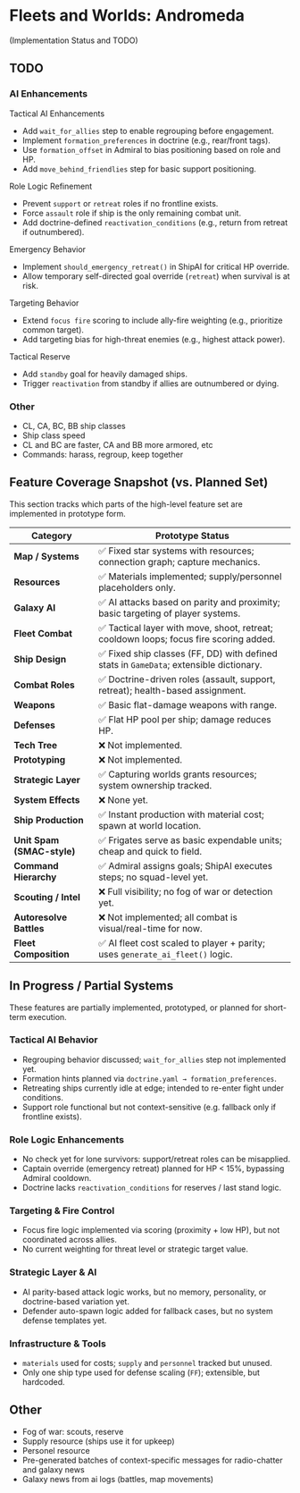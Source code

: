 # Fleets and Worlds: Andromeda
(Implementation Status and TODO)

## TODO

### AI Enhancements

Tactical AI Enhancements
- Add `wait_for_allies` step to enable regrouping before engagement.
- Implement `formation_preferences` in doctrine (e.g., rear/front tags).
- Use `formation_offset` in Admiral to bias positioning based on role and HP.
- Add `move_behind_friendlies` step for basic support positioning.

Role Logic Refinement
- Prevent `support` or `retreat` roles if no frontline exists.
- Force `assault` role if ship is the only remaining combat unit.
- Add doctrine-defined `reactivation_conditions` (e.g., return from retreat if outnumbered).

Emergency Behavior
- Implement `should_emergency_retreat()` in ShipAI for critical HP override.
- Allow temporary self-directed goal override (`retreat`) when survival is at risk.

Targeting Behavior
- Extend `focus fire` scoring to include ally-fire weighting (e.g., prioritize common target).
- Add targeting bias for high-threat enemies (e.g., highest attack power).

Tactical Reserve
- Add `standby` goal for heavily damaged ships.
- Trigger `reactivation` from standby if allies are outnumbered or dying.


### Other
- CL, CA, BC, BB ship classes
- Ship class speed
- CL and BC are faster, CA and BB more armored, etc
- Commands: harass, regroup, keep together


## Feature Coverage Snapshot (vs. Planned Set)

This section tracks which parts of the high-level feature set are implemented in prototype form.

| **Category**               | **Prototype Status**                                                                                   |
|----------------------------|--------------------------------------------------------------------------------------------------------|
| **Map / Systems**          | ✅ Fixed star systems with resources; connection graph; capture mechanics.                             |
| **Resources**              | ✅ Materials implemented; supply/personnel placeholders only.                                          |
| **Galaxy AI**              | ✅ AI attacks based on parity and proximity; basic targeting of player systems.                        |
| **Fleet Combat**           | ✅ Tactical layer with move, shoot, retreat; cooldown loops; focus fire scoring added.                  |
| **Ship Design**            | ✅ Fixed ship classes (FF, DD) with defined stats in `GameData`; extensible dictionary.                |
| **Combat Roles**           | ✅ Doctrine-driven roles (assault, support, retreat); health-based assignment.                         |
| **Weapons**                | ✅ Basic flat-damage weapons with range.                                                               |
| **Defenses**               | ✅ Flat HP pool per ship; damage reduces HP.                                                           |
| **Tech Tree**              | ❌ Not implemented.                                                                                    |
| **Prototyping**            | ❌ Not implemented.                                                                                    |
| **Strategic Layer**        | ✅ Capturing worlds grants resources; system ownership tracked.                                        |
| **System Effects**         | ❌ None yet.                                                                                           |
| **Ship Production**        | ✅ Instant production with material cost; spawn at world location.                                     |
| **Unit Spam (SMAC-style)** | ✅ Frigates serve as basic expendable units; cheap and quick to field.                                |
| **Command Hierarchy**      | ✅ Admiral assigns goals; ShipAI executes steps; no squad-level yet.                                   |
| **Scouting / Intel**       | ❌ Full visibility; no fog of war or detection yet.                                                    |
| **Autoresolve Battles**    | ❌ Not implemented; all combat is visual/real-time for now.                                            |
| **Fleet Composition**      | ✅ AI fleet cost scaled to player + parity; uses `generate_ai_fleet()` logic.                          |


## In Progress / Partial Systems

These features are partially implemented, prototyped, or planned for short-term execution.

### Tactical AI Behavior
- Regrouping behavior discussed; `wait_for_allies` step not implemented yet.
- Formation hints planned via `doctrine.yaml → formation_preferences`.
- Retreating ships currently idle at edge; intended to re-enter fight under conditions.
- Support role functional but not context-sensitive (e.g. fallback only if frontline exists).

### Role Logic Enhancements
- No check yet for lone survivors: support/retreat roles can be misapplied.
- Captain override (emergency retreat) planned for HP < 15%, bypassing Admiral cooldown.
- Doctrine lacks `reactivation_conditions` for reserves / last stand logic.

### Targeting & Fire Control
- Focus fire logic implemented via scoring (proximity + low HP), but not coordinated across allies.
- No current weighting for threat level or strategic target value.

### Strategic Layer & AI
- AI parity-based attack logic works, but no memory, personality, or doctrine-based variation yet.
- Defender auto-spawn logic added for fallback cases, but no system defense templates yet.

### Infrastructure & Tools
- `materials` used for costs; `supply` and `personnel` tracked but unused.
- Only one ship type used for defense scaling (`FF`); extensible, but hardcoded.


## Other

- Fog of war: scouts, reserve
- Supply resource (ships use it for upkeep)
- Personel resource 
- Pre-generated batches of context-specific messages for radio-chatter and galaxy news
- Galaxy news from ai logs (battles, map movements)
